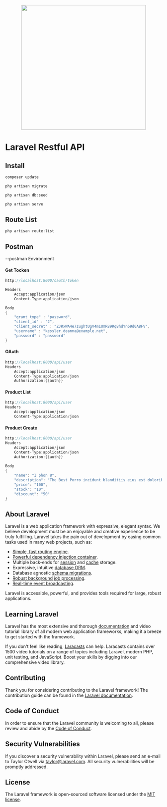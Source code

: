 <p align="center"><img src="https://res.cloudinary.com/dtfbvvkyp/image/upload/v1566331377/laravel-logolockup-cmyk-red.svg" width="400"></p>


# Laravel Restful API


## Install 
```C++
composer update

php artisan migrate

php artisan db:seed

php artisan serve
```

## Route List
```C++
php artisan route:list
```

## Postman
--postman Environment
#### Get Tocken
```C++
http://localhost:8000/oauth/token

Headers
    Accept:application/json
    Content-Type:application/json

Body
{
	"grant_type" : "password",
	"client_id" : "2",
	"client_secret" : "ZJRxWA4e7zughtUgV4m1UmR89RqBhdYn69d0A8FV",
	"username" : "kessler.deanna@example.net",
	"password" : "password"
}
```

#### OAuth
```C++
http://localhost:8000/api/user
Headers
    Accept:application/json
    Content-Type:application/json
    Authorization:{{auth}}
```

#### Product List
```C++
http://localhost:8000/api/user
Headers
    Accept:application/json
    Content-Type:application/json
```

#### Product Create
```C++
http://localhost:8000/api/user
Headers
    Accept:application/json
    Content-Type:application/json
    Authorization:{{auth}}
    
Body
{
	"name": "I phon 8",
    "description": "The Best Porro incidunt blanditiis eius est doloribus explicabo. Omnis ratione repellat minus ducimus cumque. Ipsa inventore nemo accusamus accusantium ex ut. Libero deleniti natus occaecati.",
    "price": "100",
    "stock": "10",
    "discount": "50"
}
```

## About Laravel

Laravel is a web application framework with expressive, elegant syntax. We believe development must be an enjoyable and creative experience to be truly fulfilling. Laravel takes the pain out of development by easing common tasks used in many web projects, such as:

- [Simple, fast routing engine](https://laravel.com/docs/routing).
- [Powerful dependency injection container](https://laravel.com/docs/container).
- Multiple back-ends for [session](https://laravel.com/docs/session) and [cache](https://laravel.com/docs/cache) storage.
- Expressive, intuitive [database ORM](https://laravel.com/docs/eloquent).
- Database agnostic [schema migrations](https://laravel.com/docs/migrations).
- [Robust background job processing](https://laravel.com/docs/queues).
- [Real-time event broadcasting](https://laravel.com/docs/broadcasting).

Laravel is accessible, powerful, and provides tools required for large, robust applications.

## Learning Laravel

Laravel has the most extensive and thorough [documentation](https://laravel.com/docs) and video tutorial library of all modern web application frameworks, making it a breeze to get started with the framework.

If you don't feel like reading, [Laracasts](https://laracasts.com) can help. Laracasts contains over 1500 video tutorials on a range of topics including Laravel, modern PHP, unit testing, and JavaScript. Boost your skills by digging into our comprehensive video library.


## Contributing

Thank you for considering contributing to the Laravel framework! The contribution guide can be found in the [Laravel documentation](https://laravel.com/docs/contributions).

## Code of Conduct

In order to ensure that the Laravel community is welcoming to all, please review and abide by the [Code of Conduct](https://laravel.com/docs/contributions#code-of-conduct).

## Security Vulnerabilities

If you discover a security vulnerability within Laravel, please send an e-mail to Taylor Otwell via [taylor@laravel.com](mailto:taylor@laravel.com). All security vulnerabilities will be promptly addressed.

## License

The Laravel framework is open-sourced software licensed under the [MIT license](https://opensource.org/licenses/MIT).
